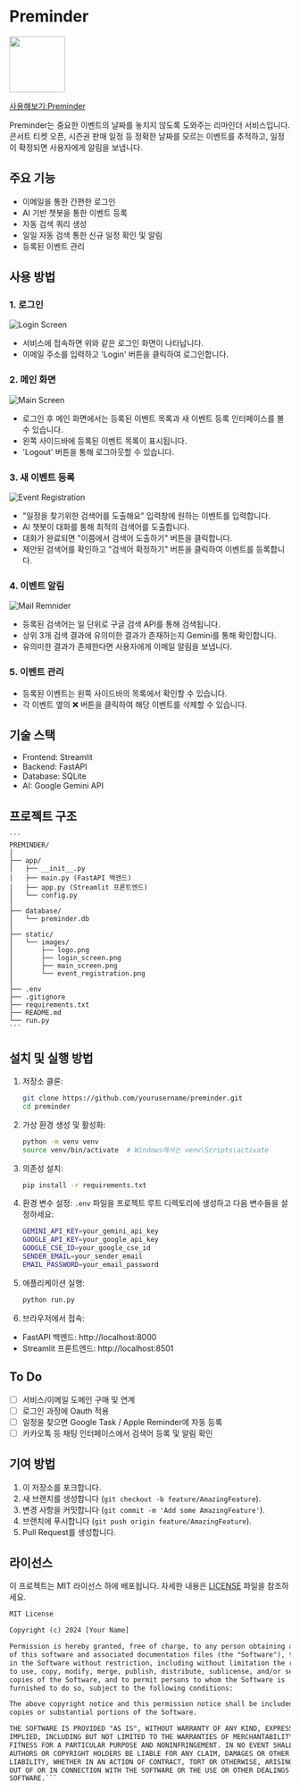 # Preminder

<img src="static/images/logo_image.png" width="100" height="100">

[사용해보기:Preminder](http://222.236.129.156:8501/)

Preminder는 중요한 이벤트의 날짜를 놓치지 않도록 도와주는 리마인더 서비스입니다. 콘서트 티켓 오픈, 시즌권 판매 일정 등 정확한 날짜를 모르는 이벤트를 추적하고, 일정이 확정되면 사용자에게 알림을 보냅니다.

## 주요 기능

- 이메일을 통한 간편한 로그인
- AI 기반 챗봇을 통한 이벤트 등록
- 자동 검색 쿼리 생성
- 일일 자동 검색 통한 신규 일정 확인 및 알림
- 등록된 이벤트 관리

## 사용 방법

### 1. 로그인

![Login Screen](static/images/login_screen.png)

- 서비스에 접속하면 위와 같은 로그인 화면이 나타납니다.
- 이메일 주소를 입력하고 'Login' 버튼을 클릭하여 로그인합니다.

### 2. 메인 화면

![Main Screen](static/images/main_screen.png)

- 로그인 후 메인 화면에서는 등록된 이벤트 목록과 새 이벤트 등록 인터페이스를 볼 수 있습니다.
- 왼쪽 사이드바에 등록된 이벤트 목록이 표시됩니다.
- 'Logout' 버튼을 통해 로그아웃할 수 있습니다.

### 3. 새 이벤트 등록

![Event Registration](static/images/event_registration.png)

- "일정을 찾기위한 검색어를 도출해요" 입력창에 원하는 이벤트를 입력합니다.
- AI 챗봇이 대화를 통해 최적의 검색어를 도출합니다.
- 대화가 완료되면 "이쯤에서 검색어 도출하기" 버튼을 클릭합니다.
- 제안된 검색어를 확인하고 "검색어 확정하기" 버튼을 클릭하여 이벤트를 등록합니다.

### 4. 이벤트 알림

![Mail Remnider](static/images/mail_example.png)

- 등록된 검색어는 일 단위로 구글 검색 API를 통해 검색됩니다.
- 상위 3개 검색 결과에 유의미한 결과가 존재하는지 Gemini를 통해 확인합니다.
- 유의미한 결과가 존재한다면 사용자에게 이메일 알림을 보냅니다.

### 5. 이벤트 관리

- 등록된 이벤트는 왼쪽 사이드바의 목록에서 확인할 수 있습니다.
- 각 이벤트 옆의 ❌ 버튼을 클릭하여 해당 이벤트를 삭제할 수 있습니다.

## 기술 스택

- Frontend: Streamlit
- Backend: FastAPI
- Database: SQLite
- AI: Google Gemini API

## 프로젝트 구조
    ```
    PREMINDER/
    │
    ├── app/
    │   ├── __init__.py
    │   ├── main.py (FastAPI 백엔드)
    │   ├── app.py (Streamlit 프론트엔드)
    │   └── config.py
    │
    ├── database/
    │   └── preminder.db
    │
    ├── static/
    │   └── images/
    │       ├── logo.png
    │       ├── login_screen.png
    │       ├── main_screen.png
    │       └── event_registration.png
    │
    ├── .env
    ├── .gitignore
    ├── requirements.txt
    ├── README.md
    └── run.py
    ```

## 설치 및 실행 방법

1. 저장소 클론:
    ```bash
    git clone https://github.com/yourusername/preminder.git
    cd preminder
    ```
2. 가상 환경 생성 및 활성화:
    ```bash
    python -m venv venv
    source venv/bin/activate  # Windows에서는 venv\Scripts\activate
    ```
3. 의존성 설치:
    ```bash
    pip install -r requirements.txt
    ```
4. 환경 변수 설정: `.env` 파일을 프로젝트 루트 디렉토리에 생성하고 다음 변수들을 설정하세요:
    ```bash
    GEMINI_API_KEY=your_gemini_api_key
    GOOGLE_API_KEY=your_google_api_key
    GOOGLE_CSE_ID=your_google_cse_id
    SENDER_EMAIL=your_sender_email
    EMAIL_PASSWORD=your_email_password
    ```

5. 애플리케이션 실행:
    ```bash
    python run.py
    ```

6. 브라우저에서 접속:
- FastAPI 백엔드: http://localhost:8000
- Streamlit 프론트엔드: http://localhost:8501

## To Do

- [ ] 서비스/이메일 도메인 구매 및 연계
- [ ] 로그인 과정에 Oauth 적용
- [ ] 일정을 찾으면 Google Task / Apple Reminder에 자동 등록
- [ ] 카카오톡 등 채팅 인터페이스에서 검색어 등록 및 알림 확인

## 기여 방법

1. 이 저장소를 포크합니다.
2. 새 브랜치를 생성합니다 (`git checkout -b feature/AmazingFeature`).
3. 변경 사항을 커밋합니다 (`git commit -m 'Add some AmazingFeature'`).
4. 브랜치에 푸시합니다 (`git push origin feature/AmazingFeature`).
5. Pull Request를 생성합니다.

## 라이선스

이 프로젝트는 MIT 라이선스 하에 배포됩니다. 자세한 내용은 [LICENSE](LICENSE) 파일을 참조하세요.

```txt
MIT License

Copyright (c) 2024 [Your Name]

Permission is hereby granted, free of charge, to any person obtaining a copy
of this software and associated documentation files (the "Software"), to deal
in the Software without restriction, including without limitation the rights
to use, copy, modify, merge, publish, distribute, sublicense, and/or sell
copies of the Software, and to permit persons to whom the Software is
furnished to do so, subject to the following conditions:

The above copyright notice and this permission notice shall be included in all
copies or substantial portions of the Software.

THE SOFTWARE IS PROVIDED "AS IS", WITHOUT WARRANTY OF ANY KIND, EXPRESS OR
IMPLIED, INCLUDING BUT NOT LIMITED TO THE WARRANTIES OF MERCHANTABILITY,
FITNESS FOR A PARTICULAR PURPOSE AND NONINFRINGEMENT. IN NO EVENT SHALL THE
AUTHORS OR COPYRIGHT HOLDERS BE LIABLE FOR ANY CLAIM, DAMAGES OR OTHER
LIABILITY, WHETHER IN AN ACTION OF CONTRACT, TORT OR OTHERWISE, ARISING FROM,
OUT OF OR IN CONNECTION WITH THE SOFTWARE OR THE USE OR OTHER DEALINGS IN THE
SOFTWARE.```